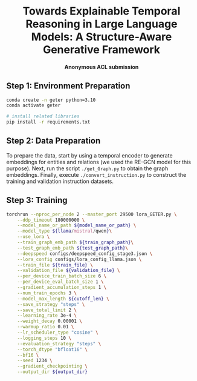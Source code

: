 # <center> Towards Explainable Temporal Reasoning in Large Language Models: A Structure-Aware Generative Framework </center>

#### <center> Anonymous ACL submission </center>

## Step 1: Environment Preparation
```sh
conda create -n geter python=3.10
conda activate geter

# install related libraries
pip install -r requirements.txt

```
## Step 2: Data Preparation
To prepare the data, start by using a temporal encoder to generate embeddings for entities and relations (we used the RE-GCN model for this purpose). Next, run the script `./get_Graph.py` to obtain the graph embeddings. Finally, execute `./convert_instruction.py` to construct the training and validation instruction datasets.


## Step 3: Training 
```sh
torchrun --nproc_per_node 2 --master_port 29500 lora_GETER.py \
    --ddp_timeout 180000000 \
    --model_name_or_path ${model_name_or_path} \
    --model_type ${llama/mistral/qwen}\
    --use_lora \
    --train_graph_emb_path ${train_graph_path}\
    --test_graph_emb_path ${test_graph_path}\
    --deepspeed configs/deepspeed_config_stage3.json \
    --lora_config configs/lora_config_llama.json \
    --train_file ${train_file} \
    --validation_file ${validation_file} \
    --per_device_train_batch_size 6 \
    --per_device_eval_batch_size 1 \
    --gradient_accumulation_steps 1 \
    --num_train_epochs 3 \
    --model_max_length ${cutoff_len} \
    --save_strategy "steps" \
    --save_total_limit 2 \
    --learning_rate 3e-4 \
    --weight_decay 0.00001 \
    --warmup_ratio 0.01 \
    --lr_scheduler_type "cosine" \
    --logging_steps 10 \
    --evaluation_strategy "steps" \
    --torch_dtype "bfloat16" \
    --bf16 \
    --seed 1234 \
    --gradient_checkpointing \
    --output_dir ${output_dir}
```
